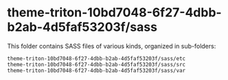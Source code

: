 # theme-triton-10bd7048-6f27-4dbb-b2ab-4d5faf53203f/sass

This folder contains SASS files of various kinds, organized in sub-folders:

    theme-triton-10bd7048-6f27-4dbb-b2ab-4d5faf53203f/sass/etc
    theme-triton-10bd7048-6f27-4dbb-b2ab-4d5faf53203f/sass/src
    theme-triton-10bd7048-6f27-4dbb-b2ab-4d5faf53203f/sass/var
